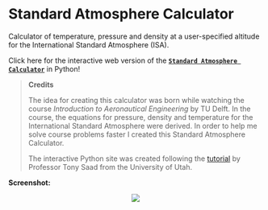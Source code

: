 # Standard Atmosphere Calculator

Calculator of temperature, pressure and density at a user-specified altitude for the International Standard Atmosphere (ISA).

Click here for the interactive web version of the [**`Standard Atmosphere Calculator`**](https://kamilazdybal.github.io/standard-atmosphere-calculator/standard-atmosphere-calculator.html) in Python!

> **Credits**
>
> The idea for creating this calculator was born while watching the course *Introduction to Aeronautical Engineering* by TU Delft. In the course, the equations for pressure, density and temperature for the International Standard Atmosphere were derived. In order to help me solve course problems faster I created this Standard Atmosphere Calculator.
>
> The interactive Python site was created following the [tutorial](http://www.tonysaad.net/code/convert-interactive-jupyter-notebook-into-a-website/) by Professor Tony Saad from the University of Utah.

**Screenshot:**

<p align="center">
  <img src="https://github.com/kamilazdybal/standard-atmosphere-calculator/raw/master/SAC.png">
</p>
